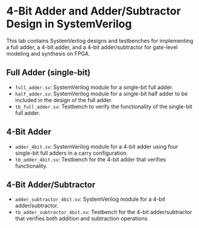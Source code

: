 # 4-Bit Adder and Adder/Subtractor Design in SystemVerilog

This lab contains SystemVerilog designs and testbenches for implementing a full adder, a 4-bit adder, and a 4-bit adder/subtractor for gate-level modeling and synthesis on FPGA. 

## Full Adder (single-bit) 

- `full_adder.sv`: SystemVerilog module for a single-bit full adder.
- `half_adder.sv`: SystemVerilog module for a single-bit half adder to be included in the design of the full adder.
- `tb_full_adder.sv`: Testbench to verify the functionality of the single-bit full adder.

## 4-Bit Adder 

- `adder_4bit.sv`: SystemVerilog module for a 4-bit adder using four single-bit full adders in a carry configuration.
- `tb_adder_4bit.sv`: Testbench for the 4-bit adder that verifies functionality.

## 4-Bit Adder/Subtractor 

- `adder_subtractor_4bit.sv`: SystemVerilog module for a 4-bit adder/subtractor.
- `tb_adder_subtractor_4bit.sv`: Testbench for the 4-bit adder/subtractor that verifies both addition and subtraction operations.
